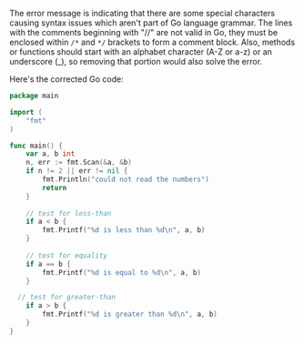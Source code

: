 The error message is indicating that there are some special characters causing syntax issues which aren't part of Go language grammar. The lines with the comments beginning with "//" are not valid in Go, they must be enclosed within `/*` and `*/` brackets to form a comment block. Also, methods or functions should start with an alphabet character (A-Z or a-z) or an underscore (_), so removing that portion would also solve the error.

Here's the corrected Go code: 
```go
package main

import (
	"fmt"
)

func main() {
	var a, b int
	n, err := fmt.Scan(&a, &b)
	if n != 2 || err != nil {
		fmt.Println("could not read the numbers")
		return 
	}
  
	// test for less-than
	if a < b {
		fmt.Printf("%d is less than %d\n", a, b)
	}
  
	// test for equality
	if a == b {
		fmt.Printf("%d is equal to %d\n", a, b)
	}

  // test for greater-than
	if a > b {
		fmt.Printf("%d is greater than %d\n", a, b)
	}
}
```

